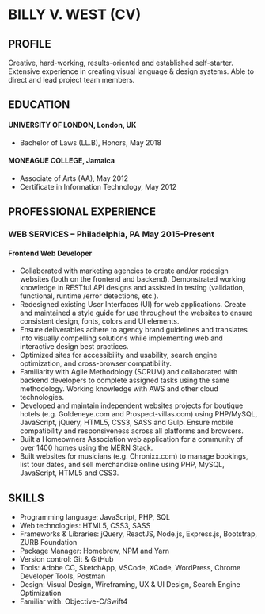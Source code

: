 # BILLY V. WEST (CV)

## PROFILE
Creative, hard-working, results-oriented and established self-starter. Extensive experience in creating visual language & design systems. Able to direct and lead project team members.

## EDUCATION
#### UNIVERSITY OF LONDON, London, UK
- 	Bachelor of Laws (LL.B), Honors, May 2018

#### MONEAGUE COLLEGE, Jamaica
- Associate of Arts (AA), May 2012
- Certificate in Information Technology, May 2012

## PROFESSIONAL EXPERIENCE
### WEB SERVICES – Philadelphia, PA    	May 2015-Present
#### Frontend Web Developer
- Collaborated with marketing agencies to create and/or redesign websites (both on the frontend and backend).  Demonstrated working knowledge in RESTful API designs and assisted in testing (validation, functional, runtime /error detections, etc.).
- Redesigned existing User Interfaces (UI) for web applications. Create and maintained a style guide for use throughout the websites to ensure consistent design, fonts, colors and UI elements.
- Ensure deliverables adhere to agency brand guidelines and translates into visually compelling solutions while implementing web and interactive design best practices.
- Optimized sites for accessibility and usability, search engine optimization, and cross-browser compatibility.
- Familiarity with Agile Methodology (SCRUM) and collaborated with backend developers to complete assigned tasks using the same methodology.  Working knowledge with AWS and other cloud technologies.
- Developed and maintain independent websites projects for boutique hotels (e.g. Goldeneye.com and Prospect-villas.com) using PHP/MySQL, JavaScript, jQuery, HTML5, CSS3, SASS and Gulp. Ensure mobile compatibility and responsiveness across all platforms and browsers.
- Built a Homeowners Association web application for a community of over 1400 homes using the MERN Stack.
- Built websites for musicians (e.g. Chronixx.com) to manage bookings, list tour dates, and sell merchandise online using PHP, MySQL, JavaScript, HTML5 and CSS3.


## SKILLS
- Programming language: JavaScript, PHP, SQL
- Web technologies: HTML5, CSS3, SASS
- Frameworks & Libraries: jQuery, ReactJS, Node.js, Express.js, Bootstrap, ZURB Foundation
- Package Manager: Homebrew, NPM and Yarn
- Version control: Git & GitHub
- Tools: Adobe CC, SketchApp, VSCode, XCode, WordPress, Chrome Developer Tools, Postman
- Design: Visual Design, Wireframing, UX & UI Design, Search Engine Optimization
- Familiar with: Objective-C/Swift4
